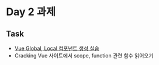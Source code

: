 # Day 2 과제

## Task

- [Vue Global, Local 컴포넌트 생성 실습](https://cometdev.github.io/vue-camp/1_essentials/tutorials/1_components/index.html)
- Cracking Vue 사이트에서 scope, function 관련 함수 읽어오기
